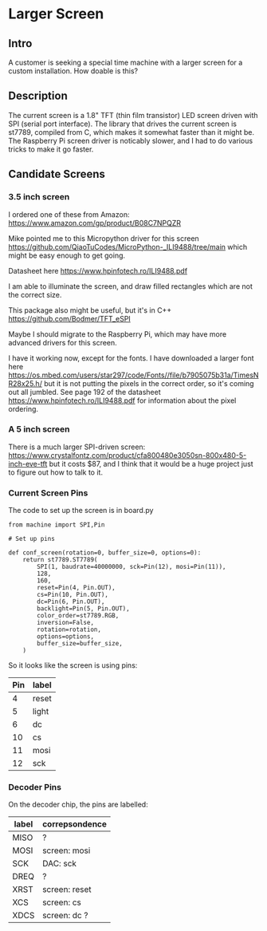 # Larger Screen

## Intro

A customer is seeking a special time machine with a larger screen for a custom installation. How doable is this?

## Description

The current screen is a 1.8" TFT (thin film transistor) LED screen driven with SPI (serial port interface). The library that drives the current screen is st7789, compiled from C, which makes it somewhat faster than it might be. The Raspberry Pi screen driver is noticably slower, and I had to do various tricks to make it go faster.

## Candidate Screens

### 3.5 inch screen

I ordered one of these from Amazon: <https://www.amazon.com/gp/product/B08C7NPQZR>

Mike pointed me to this Micropython driver for this screen <https://github.com/QiaoTuCodes/MicroPython-_ILI9488/tree/main> which might be easy enough to get going.

Datasheet here <https://www.hpinfotech.ro/ILI9488.pdf>

I am able to illuminate the screen, and draw filled rectangles which are not the correct size. 

This package also might be useful, but it's in C++ <https://github.com/Bodmer/TFT_eSPI>

Maybe I should migrate to the Raspberry Pi, which may have more advanced drivers for this screen.

I have it working now, except for the fonts. I have downloaded a larger font here <https://os.mbed.com/users/star297/code/Fonts//file/b7905075b31a/TimesNR28x25.h/> but it is not putting the pixels in the correct order, so it's coming out all jumbled.
See page 192 of the datasheet <https://www.hpinfotech.ro/ILI9488.pdf> for information about the pixel ordering.

### A 5 inch screen

There is a much larger SPI-driven screen:
<https://www.crystalfontz.com/product/cfa800480e3050sn-800x480-5-inch-eve-tft> but it costs $87, and I think that it would be a huge project just to figure out how to talk to it.

### Current Screen Pins

The code to set up the screen is in board.py

```{}
from machine import SPI,Pin

# Set up pins

def conf_screen(rotation=0, buffer_size=0, options=0):
    return st7789.ST7789(
        SPI(1, baudrate=40000000, sck=Pin(12), mosi=Pin(11)),
        128,
        160,
        reset=Pin(4, Pin.OUT),
        cs=Pin(10, Pin.OUT),
        dc=Pin(6, Pin.OUT),
        backlight=Pin(5, Pin.OUT),
        color_order=st7789.RGB,
        inversion=False,
        rotation=rotation,
        options=options,
        buffer_size=buffer_size,
    )
```

So it looks like the screen is using pins:

| Pin  | label |
| -----| ------|
| 4 | reset |
| 5 | light |
| 6 | dc |
| 10 | cs |
| 11  | mosi |
| 12  | sck |

### Decoder Pins

On the decoder chip, the pins are labelled:

| label | correpsondence |
| -- | - |
| MISO | ? |
| MOSI | screen: mosi |
| SCK | DAC: sck |
| DREQ | ? |
| XRST | screen: reset |
| XCS |  screen: cs |
| XDCS | screen: dc ? |
